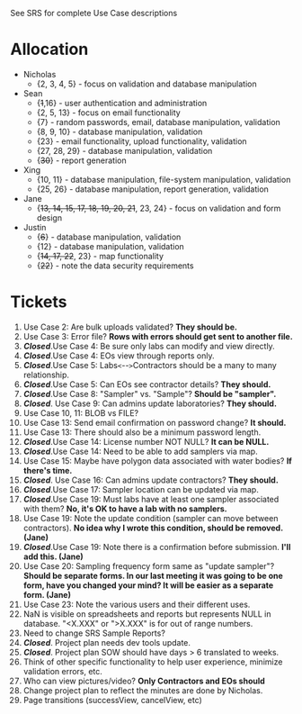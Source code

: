 See SRS for complete Use Case descriptions

# Allocation #
  * Nicholas
    * {2, 3, 4, 5} - focus on validation and database manipulation
  * Sean
    * {~~1~~,16} - user authentication and administration
    * {2, 5, 13} - focus on email functionality
    * {7} - random passwords, email, database manipulation, validation
    * {8, 9, 10} - database manipulation, validation
    * {23} - email functionality, upload functionality, validation
    * {27, 28, 29} - database manipulation, validation
    * {~~30~~} - report generation
  * Xing
    * {10, 11} - database manipulation, file-system manipulation, validation
    * {25, 26} - database manipulation, report generation, validation
  * Jane
    * {~~13, 14, 15, 17, 18, 19, 20, 21~~, 23, 24} - focus on validation and form design
  * Justin
    * {~~6~~} - database manipulation, validation
    * {12} - database manipulation, validation
    * {~~14, 17, 22~~, 23} - map functionality
    * {~~22~~} - note the data security requirements

# Tickets #
  1. Use Case 2: Are bulk uploads validated? **They should be.**
  1. Use Case 3: Error file? **Rows with errors should get sent to another file.**
  1. _**Closed**_.Use Case 4: Be sure only labs can modify and view directly.
  1. _**Closed**_.Use Case 4: EOs view through reports only.
  1. _**Closed**_.Use Case 5: Labs`<`--`>`Contractors should be a many to many relationship.
  1. _**Closed**_.Use Case 5: Can EOs see contractor details? **They should.**
  1. _**Closed**_.Use Case 8: "Sampler" vs. "Sample"? **Should be "sampler".**
  1. _**Closed**_. Use Case 9: Can admins update laboratories? **They should.**
  1. Use Case 10, 11: BLOB vs FILE?
  1. Use Case 13: Send email confirmation on password change? **It should.**
  1. Use Case 13: There should also be a minimum password length.
  1. _**Closed**_.Use Case 14: License number NOT NULL? **It can be NULL.**
  1. _**Closed**_.Use Case 14: Need to be able to add samplers via map.
  1. Use Case 15: Maybe have polygon data associated with water bodies? **If there's time.**
  1. _**Closed**_. Use Case 16: Can admins update contractors? **They should.**
  1. _**Closed**_.Use Case 17: Sampler location can be updated via map.
  1. _**Closed**_.Use Case 19: Must labs have at least one sampler associated with them? **No, it's OK to have a lab with no samplers.**
  1. Use Case 19: Note the update condition (sampler can move between contractors). **No idea why I wrote this condition, should be removed.(Jane)**
  1. _**Closed**_.Use Case 19: Note there is a confirmation before submission. **I'll add this. (Jane)**
  1. Use Case 20: Sampling frequency form same as "update sampler"? **Should be separate forms.  In our last meeting it was going to be one form, have you changed your mind?  It will be easier as a separate form. (Jane)**
  1. Use Case 23: Note the various users and their different uses.
  1. NaN is visible on spreadsheets and reports but represents NULL in database. "<X.XXX" or ">X.XXX" is for out of range numbers.
  1. Need to change SRS Sample Reports?
  1. _**Closed**_. Project plan needs dev tools update.
  1. _**Closed**_. Project plan SOW should have days > 6 translated to weeks.
  1. Think of other specific functionality to help user experience, minimize validation errors, etc.
  1. Who can view pictures/video? **Only Contractors and EOs should**
  1. Change project plan to reflect the minutes are done by Nicholas.
  1. Page transitions (successView, cancelView, etc)